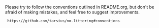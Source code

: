 Please try to follow the conventions outlined in README.org, but don't
be afraid of making mistakes, and feel free to suggest improvements.

     https://github.com/tarsius/no-littering#conventions
